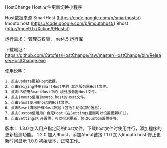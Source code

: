 ﻿HostChange Host 文件更新切换小程序

Host数据来源 
SmartHost (https://code.google.com/p/smarthosts/)
Imouto.host (https://code.google.com/p/imoutohost/)
9host (http://moe9.tk/Xction/9Hosts/)

运行需求： 管理员权限，.net4.5 运行库

下载地址：https://github.com/Catofes/HostChange/raw/master/HostChange/bin/Release/HostChange.exe

使用说明： 

	1、点击Update更新Host数据。
	2、点击Beijing使用SmartHost中的 北京服务器Host文件。
	3、点击US使用SmartHost中的 境外服务器Host文件。
	4、点击Imouto使用Imouto.host的Host文件。
	5、点击9host使用9host的Host文件。
	6、点击Reset清除所有Host数据（包括手动添加的信息）。
	7、点击Custom使用用户自定Host（在Settings里面可以设置更新URL）。
	8、点击Settings打开设置，可以检测更新，修改Custom设置等等。

版本：
	1.3.0 加入用户指定网络host文件，下载host文件时使用并行，添加程序的更新检测功能。
	1.2.0 加入9host，添加About链接
	1.1.0 加入Imouto.host 修正更新时间显示
	1.0.0 初始版本，正常工作。